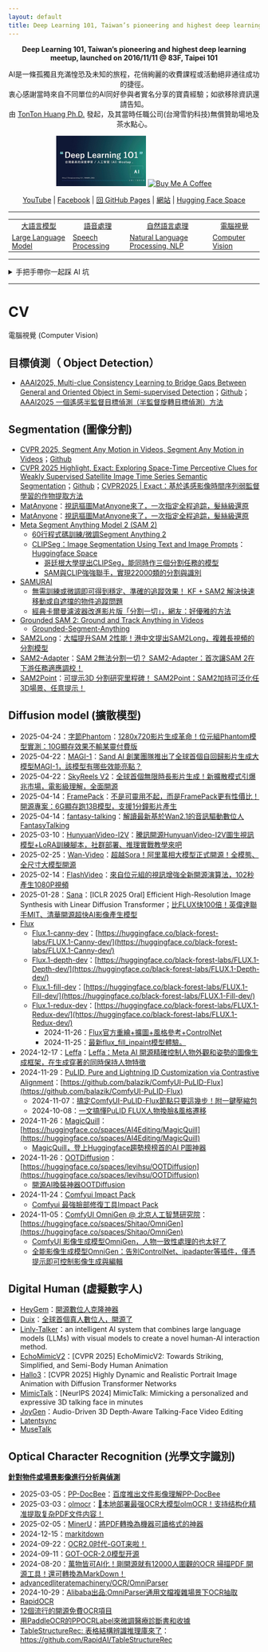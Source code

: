 ```yaml
---
layout: default
title: Deep Learning 101, Taiwan’s pioneering and highest deep learning meetup, launched on 2016/11/11 @ 83F, Taipei 101
---
```


<p align="center">
  <strong>Deep Learning 101, Taiwan’s pioneering and highest deep learning meetup, launched on 2016/11/11 @ 83F, Taipei 101</strong>  
</p>
<p align="center">
  AI是一條孤獨且充滿惶恐及未知的旅程，花俏絢麗的收費課程或活動絕非通往成功的捷徑。<br>
  衷心感謝當時來自不同單位的AI同好參與者實名分享的寶貴經驗；如欲移除資訊還請告知。<br>
  由 <a href="https://www.twman.org/" target="_blank">TonTon Huang Ph.D.</a> 發起，及其當時任職公司(台灣雪豹科技)無償贊助場地及茶水點心。<br>
</p>  
<p align="center">
  <a href="https://huggingface.co/spaces/DeepLearning101/Deep-Learning-101-FAQ" target="_blank">
    <img src="https://github.com/Deep-Learning-101/.github/blob/main/images/DeepLearning101.JPG?raw=true" alt="Deep Learning 101" width="180"></a>
    <a href="https://www.buymeacoffee.com/DeepLearning101" target="_blank"><img src="https://cdn.buymeacoffee.com/buttons/v2/default-red.png" alt="Buy Me A Coffee" style="height: 100px !important;width: 180px !important;" ></a>
</p>
<p align="center">
  <a href="https://www.youtube.com/@DeepLearning101" target="_blank">YouTube</a> |
  <a href="https://www.facebook.com/groups/525579498272187/" target="_blank">Facebook</a> |
  <a href="https://deep-learning-101.github.io/"> 回 GitHub Pages</a> |
  <a href="http://DeepLearning101.TWMAN.ORG" target="_blank">網站</a> |
  <a href="https://huggingface.co/DeepLearning101" target="_blank">Hugging Face Space</a>
</p>

---

<div align="center">

<table>
  <tr>
    <td align="center"><a href="https://deep-learning-101.github.io/Large-Language-Model">大語言模型</a></td>
    <td align="center"><a href="https://deep-learning-101.github.io/Speech-Processing">語音處理</a></td>
    <td align="center"><a href="https://deep-learning-101.github.io/Natural-Language-Processing">自然語言處理</a></td>
    <td align="center"><a href="https://deep-learning-101.github.io//Computer-Vision">電腦視覺</a></td>
  </tr>
  <tr>
    <td><a href="https://github.com/Deep-Learning-101/Natural-Language-Processing-Paper?tab=readme-ov-file#llm">Large Language Model</a></td>
    <td><a href="https://github.com/Deep-Learning-101/Speech-Processing-Paper">Speech Processing</a></td>
    <td><a href="https://github.com/Deep-Learning-101/Natural-Language-Processing-Paper">Natural Language Processing, NLP</a></td>
    <td><a href="https://github.com/Deep-Learning-101/Computer-Vision-Paper">Computer Vision</a></td>
  </tr>
</table>

</div>

---

<details>
<summary>手把手帶你一起踩 AI 坑</summary>

<h3><a href="https://blog.twman.org/p/deeplearning101.html" target="_blank">手把手帶你一起踩 AI 坑</a>：<a href="https://www.twman.org/AI" target="_blank">https://www.twman.org/AI</a></h3>

<ul>
  <li>
    <b><a href="https://blog.twman.org/2025/03/AIAgent.html" target="_blank">避開 AI Agent 開發陷阱：常見問題、挑戰與解決方案</a></b>：<a href="https://deep-learning-101.github.io/agent" target="_blank">探討多種 AI 代理人工具的應用經驗與挑戰，分享實用經驗與工具推薦。</a>
  </li>
  <li>
    <b><a href="https://blog.twman.org/2024/08/LLM.html" target="_blank">白話文手把手帶你科普 GenAI</a></b>：<a href="https://deep-learning-101.github.io/GenAI" target="_blank">淺顯介紹生成式人工智慧核心概念，強調硬體資源和數據的重要性。</a>
  </li>
  <li>
    <b><a href="https://blog.twman.org/2024/09/LLM.html" target="_blank">大型語言模型直接就打完收工？</a></b>：<a href="https://deep-learning-101.github.io/1010LLM" target="_blank">回顧 LLM 領域探索歷程，討論硬體升級對 AI 開發的重要性。</a>
  </li>
  <li>
    <b><a href="https://blog.twman.org/2024/07/RAG.html" target="_blank">檢索增強生成(RAG)不是萬靈丹之優化挑戰技巧</a></b>：<a href="https://deep-learning-101.github.io/RAG" target="_blank">探討 RAG 技術應用與挑戰，提供實用經驗分享和工具建議。</a>
  </li>
  <li>
    <b><a href="https://blog.twman.org/2024/02/LLM.html" target="_blank">大型語言模型 (LLM) 入門完整指南：原理、應用與未來</a></b>：<a href="https://deep-learning-101.github.io/0204LLM" target="_blank">探討多種 LLM 工具的應用與挑戰，強調硬體資源的重要性。</a>
  </li>
  <li>
    <b><a href="https://blog.twman.org/2023/04/GPT.html" target="_blank">什麼是大語言模型，它是什麼？想要嗎？(Large Language Model，LLM)</a></b>：<a href="https://deep-learning-101.github.io/GPU" target="_blank">探討 LLM 的發展與應用，強調硬體資源在開發中的關鍵作用。</a>
  </li>
  <li>
    <b><a href="https://blog.twman.org/2024/11/diffusion.html" target="_blank">Diffusion Model 完全解析：從原理、應用到實作 (AI 圖像生成)</a></b>；<a href="https://deep-learning-101.github.io/diffusion" target="_blank">深入探討影像生成與分割技術的應用，強調硬體資源的重要性。</a>
  </li>
  <li>
    <b><a href="https://blog.twman.org/2024/02/asr-tts.html" target="_blank">ASR/TTS 開發避坑指南：語音辨識與合成的常見挑戰與對策</a></b>：<a href="https://deep-learning-101.github.io/asr-tts" target="_blank">探討 ASR 和 TTS 技術應用中的問題，強調數據質量的重要性。</a>
  </li>
  <li>
    <b><a href="https://blog.twman.org/2021/04/NLP.html" target="_blank">那些 NLP 踩的坑</a></b>：<a href="https://deep-learning-101.github.io/nlp" target="_blank">分享 NLP 領域的實踐經驗，強調數據質量對模型效果的影響。</a>
  </li>
  <li>
    <b><a href="https://blog.twman.org/2021/04/ASR.html" target="_blank">那些語音處理踩的坑</a></b>：<a href="https://deep-learning-101.github.io/speech" target="_blank">分享語音處理領域的實務經驗，強調資料品質對模型效果的影響。</a>
  </li>
  <li>
    <b><a href="https://blog.twman.org/2020/05/DeepLearning.html" target="_blank">手把手學深度學習安裝環境</a></b>：<a href="https://deep-learning-101.github.io/101" target="_blank">詳細介紹在 Ubuntu 上安裝深度學習環境的步驟，分享實際操作經驗。</a>
  </li>
</ul>

</details>

---

# CV
電腦視覺 (Computer Vision)

## 目標偵測（ Object Detection）
- [AAAI2025, Multi-clue Consistency Learning to Bridge Gaps Between General and Oriented Object in Semi-supervised Detection](https://www.alphaxiv.org/abs/2407.05909)；[Github](https://github.com/facias914/sood-mcl)；[AAAI2025 一個遙感半監督目標偵測（半監督旋轉目標偵測）方法](https://zhuanlan.zhihu.com/p/26788012528)

## Segmentation (圖像分割)
- [CVPR 2025, Segment Any Motion in Videos, Segment Any Motion in Videos](https://www.alphaxiv.org/zh/overview/2503.22268)；[Github](https://github.com/nnanhuang/SegAnyMo)
- [CVPR 2025 Highlight, Exact: Exploring Space-Time Perceptive Clues for Weakly Supervised Satellite Image Time Series Semantic Segmentation](https://www.alphaxiv.org/zh/overview/2412.03968)；[Github](https://github.com/MiSsU-HH/Exact)；[CVPR2025 | Exact：基於遙感影像時間序列弱監督學習的作物提取方法](https://zhuanlan.zhihu.com/p/38754229963)
- [MatAnyone](https://github.com/pq-yang/MatAnyone)：[視訊摳圖MatAnyone來了，一次指定全程追踪，髮絲級還原](https://www.jiqizhixin.com/articles/2025-04-17-27)
- [MatAnyone](https://github.com/pq-yang/MatAnyone)：[視訊摳圖MatAnyone來了，一次指定全程追踪，髮絲級還原](https://www.jiqizhixin.com/articles/2025-04-17-27)
- [Meta Segment Anything Model 2 (SAM 2)](https://ai.meta.com/sam2/)
   - [60行程式碼訓練/微調Segment Anything 2](https://mp.weixin.qq.com/s/YfgYCzvi0cXxOFIfQvE_9w)
   - [CLIPSeg：Image Segmentation Using Text and Image Prompts](https://github.com/timojl/clipseg)：[Huggingface Space](https://huggingface.co/spaces/taesiri/CLIPSeg)
      - [哥廷根大學提出CLIPSeg，能同時作三個分割任務的模型](https://mp.weixin.qq.com/s/evKssKulZiUssLN71t6_Lw)
      - [SAM與CLIP強強聯手，實現22000類的分割與識別](https://mp.weixin.qq.com/s/evKssKulZiUssLN71t6_Lw)
- [SAMURAI](https://yangchris11.github.io/samurai/)
   - [無需訓練或微調即可得到穩定、準確的追蹤效果！ KF + SAM2 解決快速移動或自遮擋的物件追蹤問題](https://mp.weixin.qq.com/s/iU3Bk_uO01GWUxAtIBsrWQ)
   - [經典卡爾曼濾波器改進影片版「分割一切」，網友：好優雅的方法](https://www.qbitai.com/2024/11/223020.html)
- [Grounded SAM 2: Ground and Track Anything in Videos](https://github.com/IDEA-Research/Grounded-SAM-2)
   - [Grounded-Segment-Anything](https://huggingface.co/spaces/yizhangliu/Grounded-Segment-Anything)
- [SAM2Long](https://github.com/Mark12Ding/SAM2Long)：[大幅提升SAM 2性能！港中文提出SAM2Long，複雜長視頻的分割模型](https://mp.weixin.qq.com/s/henvaxGoNgx24NLQV1Qj2w)
- [SAM2-Adapter](https://github.com/tianrun-chen/SAM-Adapter-PyTorch)：[SAM 2無法分割一切？ SAM2-Adapter：首次讓SAM 2在下游任務適應調校！](https://mp.weixin.qq.com/s/3z-LshKAgbSzNCzyoLOuag)
- [SAM2Point](https://github.com/ZiyuGuo99/SAM2Point)：[可提示3D 分割研究里程碑！ SAM2Point：SAM2加持可泛化任3D場景、任意提示！](https://mp.weixin.qq.com/s/TnTK5UE7O_hcrNzloxBmAw)

## Diffusion model (擴散模型)
- 2025-04-24：[字節Phantom](https://github.com/Phantom-video/Phantom)：[1280x720影片生成革命！位元組Phantom模型實測：10G顯存效果不輸某靈付費版](https://zhuanlan.zhihu.com/p/1898688574477545694)
- 2025-04-22：[MAGI-1](https://github.com/SandAI-org/Magi-1)：[Sand AI 創業團隊推出了全球首個自回歸影片生成大模型MAGI-1，該模型有哪些效能亮點？](https://www.zhihu.com/question/1898030232184795448)
- 2025-04-22：[SkyReels V2](https://github.com/SkyworkAI/SkyReels-V2)：[全球首個無限時長影片生成！新擴散模式引爆兆市場，電影級理解，全面開源](https://www.qbitai.com/2025/04/275531.html)
- 2025-04-14：[FramePack](https://github.com/kijai/ComfyUI-FramePackWrapper)：[不是可靈用不起，而是FramePack更有性價比！開源專案：6G顯存跑13B模型，支援1分鐘影片產生](https://zhuanlan.zhihu.com/p/1896487969470251546)
- 2025-04-14：[fantasy-talking](https://fantasy-amap.github.io/fantasy-talking/)：[解讀最新基於Wan2.1的音訊驅動數位人FantasyTalking](https://zhuanlan.zhihu.com/p/1892895916354148118)
- 2025-03-10：[HunyuanVideo-I2V](https://github.com/Tencent/HunyuanVideo-I2V)：[騰訊開源HunyuanVideo-I2V圖生視訊模型+LoRA訓練腳本，社群部署、推理實戰教學來吧](https://zhuanlan.zhihu.com/p/29110060025)
- 2025-02-25：[Wan-Video](https://github.com/Wan-Video/Wan2.1)：[超越Sora！阿里萬相大模型正式開源！全模態、全尺寸大模型開源](https://finance.sina.com.cn/jjxw/2025-02-26/doc-inemukxr9127437.shtml)
- 2025-02-14：[FlashVideo](https://github.com/FoundationVision/FlashVideo)：[來自位元組的視訊增強全新開源演算法，102秒產生1080P視頻](https://zhuanlan.zhihu.com/p/23702953115)
- 2025-01-28：[Sana](https://github.com/NVlabs/Sana)：[ICLR 2025 Oral] Efficient High-Resolution Image Synthesis with Linear Diffusion Transformer；[比FLUX快100倍！英偉達聯手MIT、清華開源超快AI影像產生模型](https://zhuanlan.zhihu.com/p/19489214543)
- [Flux](https://huggingface.co/black-forest-labs)
   - [Flux.1-canny-dev](https://huggingface.co/spaces/black-forest-labs/FLUX.1-canny-dev)：[https://huggingface.co/black-forest-labs/FLUX.1-Canny-dev/](https://huggingface.co/black-forest-labs/FLUX.1-Canny-dev/)
   - [Flux.1-depth-dev](https://huggingface.co/spaces/black-forest-labs/FLUX.1-Depth-dev)：[https://huggingface.co/black-forest-labs/FLUX.1-Depth-dev/](https://huggingface.co/black-forest-labs/FLUX.1-Depth-dev/)
   - [Flux.1-fill-dev](https://huggingface.co/spaces/black-forest-labs/FLUX.1-Fill-dev)：[https://huggingface.co/black-forest-labs/FLUX.1-Fill-dev/](https://huggingface.co/black-forest-labs/FLUX.1-Fill-dev/)
   - [Flux.1-redux-dev](https://huggingface.co/spaces/black-forest-labs/FLUX.1-Redux-dev)：[https://huggingface.co/black-forest-labs/FLUX.1-Redux-dev/](https://huggingface.co/black-forest-labs/FLUX.1-Redux-dev/)
      - 2024-11-26：[Flux官方重繪+擴圖+風格參考+ControlNet](https://mp.weixin.qq.com/s/Kj1nyJNTpoZ94JjO4FMw_g)
      - 2024-11-25：[最新flux_fill_inpaint模型體驗。](https://mp.weixin.qq.com/s/OPknDJXH1_oezSR86c_png)
- 2024-12-17：[Leffa](https://github.com/franciszzj/Leffa)：[Leffa：Meta AI 開源精確控制人物外觀和姿勢的圖像生成框架，在生成穿著的同時保持人物特徵](https://juejin.cn/post/7449325873725276196)
- 2024-11-29：[PuLID, Pure and Lightning ID Customization via Contrastive Alignment](https://github.com/ToTheBeginning/PuLID)：[https://github.com/balazik/ComfyUI-PuLID-Flux](https://github.com/balazik/ComfyUI-PuLID-Flux)
   - 2024-11-07：[搞定ComfyUI-PuLID-Flux節點只要這幾步！附一鍵壓縮包](https://mp.weixin.qq.com/s/07BMFHaSasl7-PFtkN6_Zg)
   - 2024-10-08：[一文搞懂PuLID FLUX人物換臉&風格遷移](https://mp.weixin.qq.com/s/V-2Cp8_xFnHQNFn35aGdLg)
- 2024-11-26：[MagicQuill](https://github.com/magic-quill/MagicQuill)：[https://huggingface.co/spaces/AI4Editing/MagicQuill](https://huggingface.co/spaces/AI4Editing/MagicQuill)
   - [MagicQuill，登上Huggingface趨勢榜榜首的AI P圖神器](https://mp.weixin.qq.com/s/Pc3xRP8_9BxkVSRNznkplw)
- 2024-11-26：[OOTDiffusion](https://github.com/levihsu/OOTDiffusion)：[https://huggingface.co/spaces/levihsu/OOTDiffusion](https://huggingface.co/spaces/levihsu/OOTDiffusion)
   - [開源AI換裝神器OOTDiffusion](https://mp.weixin.qq.com/s/B2rNCjJLo8coYzoHGPnVaw)
- 2024-11-24：[Comfyui Impact Pack](https://github.com/ltdrdata/ComfyUI-Impact-Pack)
   - [Comfyui 最強臉部修復工具Impact Pack](https://mp.weixin.qq.com/s/hNQ9BfdGbRQ_Osus-yMJWg)
- 2024-11-05：[ComfyUI OmniGen @ 北京人工智慧研究院](https://github.com/AIFSH/OmniGen-ComfyUI)：[https://huggingface.co/spaces/Shitao/OmniGen](https://huggingface.co/spaces/Shitao/OmniGen)
   - [ComfyUI 影像生成模型OmniGen，人物一致性處理的也太好了](https://mp.weixin.qq.com/s/msGK0FmNs3T3jbUBHfR9DA)
   - [全能影像生成模型OmniGen：告別ControlNet、ipadapter等插件，僅憑提示即可控制影像生成與編輯](https://mp.weixin.qq.com/s/48HmqRGBOK1uBdzlprdKSA)


## Digital Human (虛擬數字人)
- [HeyGem](https://github.com/GuijiAI/HeyGem.ai)：[開源數位人克隆神器](https://zhuanlan.zhihu.com/p/29274862393)
- [Duix](https://github.com/GuijiAI/duix.ai)：[全球首個真人數位人，開源了](https://zhuanlan.zhihu.com/p/716583514)
- [Linly-Talker](https://github.com/Kedreamix/Linly-Talker)：an intelligent AI system that combines large language models (LLMs) with visual models to create a novel human-AI interaction method. 
- [EchoMimicV2](https://github.com/antgroup/echomimic_v2)：[CVPR 2025] EchoMimicV2: Towards Striking, Simplified, and Semi-Body Human Animation
- [Hallo3](https://github.com/fudan-generative-vision/hallo3)：[CVPR 2025] Highly Dynamic and Realistic Portrait Image Animation with Diffusion Transformer Networks
- [MimicTalk](https://github.com/yerfor/MimicTalk)：[NeurIPS 2024] MimicTalk: Mimicking a personalized and expressive 3D talking face in minutes
- [JoyGen](https://github.com/JOY-MM/JoyGen)：Audio-Driven 3D Depth-Aware Talking-Face Video Editing
- [Latentsync](https://github.com/bytedance/LatentSync)
- [MuseTalk](https://github.com/TMElyralab/MuseTalk)

## Optical Character Recognition (光學文字識別)
**[針對物件或場景影像進行分析與偵測](https://www.twman.org/AI/CV)**
- 2025-03-05：[PP-DocBee](https://github.com/PaddlePaddle/PaddleMIX/tree/develop/deploy/ppdocbee)：[百度推出文件影像理解PP-DocBee](https://zhuanlan.zhihu.com/p/28715553656)
- 2025-03-03：[olmocr](https://github.com/allenai/olmocr)：[🚀本地部署最强OCR大模型olmOCR！支持结构化精准提取复杂PDF文件内容！](https://www.aivi.fyi/llms/deploy-olmOCR)
- 2025-02-05：[MinerU](https://github.com/opendatalab/MinerU)：[將PDF轉換為機器可讀格式的神器](https://mp.weixin.qq.com/s/ci5wp6gICTCtaRZfn5yWUQ)
- 2024-12-15：[markitdown](https://github.com/microsoft/markitdown)
- 2024-09-22：[OCR2.0时代-GOT来啦！](https://mp.weixin.qq.com/s/W-Ult-F3pU6Wvx3fHEN8yA)
- 2024-09-11：[GOT-OCR-2.0模型开源](https://mp.weixin.qq.com/s/rQL-Q0TGhT6e8Ti4zZalrg)
- 2024-08-20：[萬物皆可AI化！剛開源就有12000人圍觀的OCR 掃描PDF 開源工具！還可轉換為MarkDown！](https://www.53ai.com/news/MultimodalLargeModel/2024082059736.html)
- [advancedliteratemachinery/OCR/OmniParser](https://github.com/AlibabaResearch/AdvancedLiterateMachinery/tree/main/OCR/OmniParser)
- 2024-10-29：[Alibaba出品:OmniParser通用文檔複雜場景下OCR抽取](https://mp.weixin.qq.com/s/_1Aatpna7poIVRhfYk4aAQ)
- [RapidOCR](https://github.com/RapidAI/RapidOCR/blob/main/docs/README_zh.md)
- [12個流行的開源免費OCR項目](https://mp.weixin.qq.com/s/7EuhnQedAX6injBL_Dg_sQ)
- [用PaddleOCR的PPOCRLabel來微調醫療診斷書和收據](https://blog.twman.org/2023/07/wsl.html)
- [TableStructureRec: 表格結構辨識推理庫來了](https://zhuanlan.zhihu.com/p/668484933)：https://github.com/RapidAI/TableStructureRec
